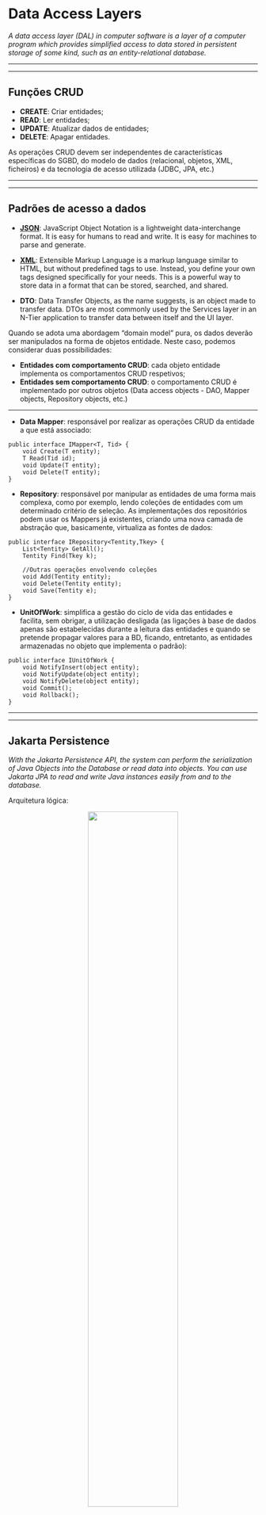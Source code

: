 # Data Access Layers

_A data access layer (DAL) in computer software is a layer of a computer program which provides simplified access to data stored in persistent storage of some kind, such as an entity-relational database._

---
---

## Funções CRUD

* **CREATE**: Criar entidades;
* **READ**: Ler entidades;
* **UPDATE**: Atualizar dados de entidades;
* **DELETE**: Apagar entidades.

As operações CRUD devem ser independentes de características
específicas do SGBD, do modelo de dados (relacional, objetos, XML,
ficheiros) e da tecnologia de acesso utilizada (JDBC, JPA, etc.)

---
---

## Padrões de acesso a dados

* [**JSON**](https://www.json.org/json-en.html): JavaScript Object Notation is a lightweight data-interchange format. It is easy for humans to read and write. It is easy for machines to parse and generate.

* [**XML**](https://developer.mozilla.org/en-US/docs/Web/XML/XML_introduction): Extensible Markup Language is a markup language similar to HTML, but without predefined tags to use. Instead, you define your own tags designed specifically for your needs. This is a powerful way to store data in a format that can be stored, searched, and shared.

* **DTO**: Data Transfer Objects, as the name suggests, is an object made to transfer data. DTOs are most commonly used by the Services layer in an N-Tier application to transfer data between itself and the UI layer.

Quando se adota uma abordagem “domain model” pura, os dados
deverão ser manipulados na forma de objetos entidade. Neste caso,
podemos considerar duas possibilidades:

* **Entidades com comportamento CRUD**: cada objeto entidade
implementa os comportamentos CRUD respetivos;
* **Entidades sem comportamento CRUD**: o comportamento CRUD
é implementado por outros objetos (Data access objects - DAO,
Mapper objects, Repository objects, etc.)

---

* **Data Mapper**: responsável por realizar as operações CRUD da entidade a que está associado:

```
public interface IMapper<T, Tid> {
    void Create(T entity);
    T Read(Tid id);
    void Update(T entity);
    void Delete(T entity);
}
```

* **Repository**: responsável por manipular as entidades de uma forma mais complexa, como por exemplo, lendo coleções de entidades com um determinado critério de seleção. As implementações dos repositórios podem usar os Mappers já existentes, criando uma nova camada de abstração que, basicamente, virtualiza as fontes de dados:

```
public interface IRepository<Tentity,Tkey> {
    List<Tentity> GetAll();
    Tentity Find(Tkey k);
    
    //Outras operações envolvendo coleções
    void Add(Tentity entity);
    void Delete(Tentity entity);
    void Save(Tentity e);
}
```

* **UnitOfWork**: simplifica a gestão do ciclo de vida das entidades e facilita, sem obrigar, a utilização desligada (as ligações à base de dados apenas são estabelecidas durante a leitura das entidades e quando se pretende propagar valores para a BD, ficando, entretanto, as entidades armazenadas no objeto que implementa o padrão):

```
public interface IUnitOfWork {
    void NotifyInsert(object entity);
    void NotifyUpdate(object entity);
    void NotifyDelete(object entity);
    void Commit();
    void Rollback();
}
```

---
---

## Jakarta Persistence

_With the Jakarta Persistence API, the system can perform the serialization of Java Objects into the Database or read data into objects. You can use Jakarta JPA to read and write Java instances easily from and to the database._

Arquitetura lógica:

<p align="center">
    <img src="./docs/jpa_arquitetura.png" width="60%" align="center"/>
</p>

Exemplo:

```
EntityManagerFactory emf = Persistence.createEntityManagerFactory("Example");
EntityManager em = emf.createEntityManager();

try
{
    em.getTransaction().begin();
    
    Student s = new Student();
    s.setId(555);
    s.setName("Rui Silva");
    
    em.persist(s);
    em.getTransaction().commit();
finally {
    em.close();
    emf.close();
}
```

---

### [Entity Manager](https://docs.oracle.com/javaee/7/api/javax/persistence/EntityManager.html)

Estes objetos permitem manter os contextos de persistência, controlando os acessos à base de dados, as transações e o ciclo de vida das instâncias das entidades geridas.

Alguns métodos:

* `void clear()` – fecha o EM, ou seja, faz detach de todas as managed instances;
* `void close()` – fecha o entity manager;
* `void detach(Object entity)` – coloca a entidade entity no estado “detached”;
* `void flush()` – executa as operações de persistência pendentes;
* `T merge(T entity)` – faz o merge da entidade entity;
* `void persist(Object o)` – persiste a entidade o;
* `void refresh(Object o)` – atualiza a entidade o;
* `void remove(Object o)` – remove a entidade o;
* `Boolean contains(Object o)` – verifica se a entidade o está persistida.

---

### Mapeamento de entidades

_An entity is a lightweight persistence domain object. Typically, an entity represents a table in a relational database, and each entity instance corresponds to a row in that table._

Algumas anotações relevantes:

* _The **@Entity** annotation defines that a class can be mapped to a table. And that is it, it is just a marker, like for example Serializable interface._

* _The **@Table** annotation allows you to specify the details of the table that will be used to persist the entity in the database._

* _The **@Id** annotation specifies the primary key of an entity._

* _The **@Column** annotation is used to specify the mapped column for a persistent property or field._

**Exemplo**

SQL: 
```
CREATE TABLE students (
    id INTEGER PRIMARY KEY,
    name VARCHAR(80) NOT NULL,
);
```

Java with JPA:
```
@Entity
@Table(name = "students")
public class Student {

    public students() {} // Needed for JPA
    
    @Id
    private int id;
    
    @Column(name = "name") // Can be omitted because the default is the same as the property name
    private String name;

    // Getters and setters...
}
```

---

### Mapeamento de associações

* _The **@OneToOne** annotation defines a one-to-one association between two entities._

* _The **@OneToMany** annotation defines a one-to-many association between two entities._

* _The **@ManyToOne** annotation defines a many-to-one association between two entities._ 

* _The **@ManyToMany** annotation defines a many-to-many association between two entities._

* _The **@JoinColumn** is used to specify a column for joining an entity association or element collection. This annotation indicates that the enclosing entity is the owner of the relationship and the corresponding table has a foreign key column which references to the table of the non-owning side._

Exemplos:

SQL:
```
CREATE TABLE lockers (
    id INTEGER PRIMARY KEY,
    description VARCHAR(80) NOT NULL,
);

CREATE TABLE students (
    id INTEGER PRIMARY KEY,
    name VARCHAR(80) NOT NULL,
    locker INTEGER REFERENCES lockers(id)
);
```

Java with JPA:
```
@Entity
@Table(name = "lockers")
public class Locker {
    @Id
    private int id;
    private String description;

    @OneToOne(mappedBy = "locker") // Name of the property in the other entity
    private Student student;
}

public class Student {
    ...

    @OneToOne
    @JoinColumn(name = "locker") // Foreign key
    private Locker locker;
}
```

---

### Query Language

TODO

---

### Procedimentos armazenados e funções

TODO

---

### Transações

TODO
